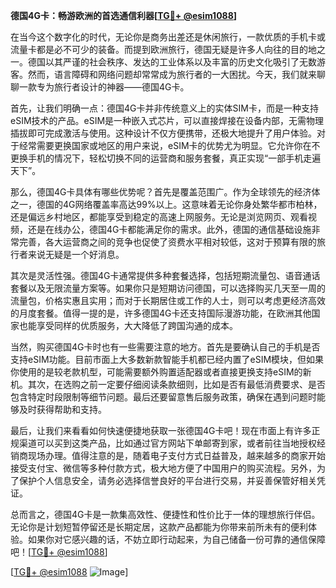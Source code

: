**德国4G卡：畅游欧洲的首选通信利器[[TG💪+ @esim1088](https://t.me/s/esim1088)]**

在当今这个数字化的时代，无论你是商务出差还是休闲旅行，一款优质的手机卡或流量卡都是必不可少的装备。而提到欧洲旅行，德国无疑是许多人向往的目的地之一。德国以其严谨的社会秩序、发达的工业体系以及丰富的历史文化吸引了无数游客。然而，语言障碍和网络问题却常常成为旅行者的一大困扰。今天，我们就来聊聊一款专为旅行者设计的神器——德国4G卡。

首先，让我们明确一点：德国4G卡并非传统意义上的实体SIM卡，而是一种支持eSIM技术的产品。eSIM是一种嵌入式芯片，可以直接焊接在设备内部，无需物理插拔即可完成激活与使用。这种设计不仅方便携带，还极大地提升了用户体验。对于经常需要更换国家或地区的用户来说，eSIM卡的优势尤为明显。它允许你在不更换手机的情况下，轻松切换不同的运营商和服务套餐，真正实现“一部手机走遍天下”。

那么，德国4G卡具体有哪些优势呢？首先是覆盖范围广。作为全球领先的经济体之一，德国的4G网络覆盖率高达99%以上。这意味着无论你身处繁华都市柏林，还是偏远乡村地区，都能享受到稳定的高速上网服务。无论是浏览网页、观看视频，还是在线办公，德国4G卡都能满足你的需求。此外，德国的通信基础设施非常完善，各大运营商之间的竞争也促使了资费水平相对较低，这对于预算有限的旅行者来说无疑是一个好消息。

其次是灵活性强。德国4G卡通常提供多种套餐选择，包括短期流量包、语音通话套餐以及无限流量方案等。如果你只是短期访问德国，可以选择购买几天至一周的流量包，价格实惠且实用；而对于长期居住或工作的人士，则可以考虑更经济高效的月度套餐。值得一提的是，许多德国4G卡还支持国际漫游功能，在欧洲其他国家也能享受同样的优质服务，大大降低了跨国沟通的成本。

当然，购买德国4G卡时也有一些需要注意的地方。首先是要确认自己的手机是否支持eSIM功能。目前市面上大多数新款智能手机都已经内置了eSIM模块，但如果你使用的是较老款机型，可能需要额外购置适配器或者直接更换支持eSIM的新机。其次，在选购之前一定要仔细阅读条款细则，比如是否有最低消费要求、是否包含特定时段限制等细节问题。最后还要留意售后服务政策，确保在遇到问题时能够及时获得帮助和支持。

最后，让我们来看看如何快速便捷地获取一张德国4G卡吧！现在市面上有许多正规渠道可以买到这类产品，比如通过官方网站下单邮寄到家，或者前往当地授权经销商现场办理。值得注意的是，随着电子支付方式日益普及，越来越多的商家开始接受支付宝、微信等多种付款方式，极大地方便了中国用户的购买流程。另外，为了保护个人信息安全，请务必选择信誉良好的平台进行交易，并妥善保管好相关凭证。

总而言之，德国4G卡是一款集高效性、便捷性和性价比于一体的理想旅行伴侣。无论你是计划短暂停留还是长期定居，这款产品都能为你带来前所未有的便利体验。如果你对它感兴趣的话，不妨立即行动起来，为自己储备一份可靠的通信保障吧！[[TG💪+ @esim1088](https://t.me/s/esim1088)]

[[TG💪+ @esim1088](https://t.me/s/esim1088) ![Image](https://i.postimg.cc/4NQfJmqS/Snipaste-2025-05-13-00-14-12.png)]